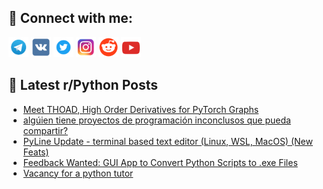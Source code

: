 ## 🔎 Connect with me:
[<img src="https://github.com/bullbesh/bullbesh/blob/main/images/Telegram.png" width="32" height="32" />](https://t.me/bullbesh)
[<img src="https://github.com/bullbesh/bullbesh/blob/main/images/VK.png" width="32" height="32" />](https://vk.com/bullbesh)
[<img src="https://github.com/bullbesh/bullbesh/blob/main/images/Twitter.png" width="32" height="32" />](https://twitter.com/bullbesh1)
[<img src="https://github.com/bullbesh/bullbesh/blob/main/images/Instagram.png" width="32" height="32" />](https://www.instagram.com/bullbesh)
[<img src="https://github.com/bullbesh/bullbesh/blob/main/images/Reddit.png" width="32" height="32" />](https://www.reddit.com/user/bullbesh)
[<img src="https://github.com/bullbesh/bullbesh/blob/main/images/YouTube.png" width="32" height="32" />](https://www.youtube.com/channel/UCtfjRs6uzgq5mfm8S06WTcg)

## 📕 Latest r/Python Posts
<!-- BLOG-POST-LIST:START -->
- [Meet THOAD, High Order Derivatives for PyTorch Graphs](https://www.reddit.com/r/Python/comments/1n6xw8z/meet_thoad_high_order_derivatives_for_pytorch/)
- [algúien tiene proyectos de programación inconclusos que pueda compartir?](https://www.reddit.com/r/Python/comments/1n6xqjn/algúien_tiene_proyectos_de_programación/)
- [PyLine Update - terminal based text editor &lpar;Linux, WSL, MacOS&rpar; &lpar;New Feats&rpar;](https://www.reddit.com/r/Python/comments/1n6v3tl/pyline_update_terminal_based_text_editor_linux/)
- [Feedback Wanted: GUI App to Convert Python Scripts to .exe Files](https://www.reddit.com/r/Python/comments/1n6sa5a/feedback_wanted_gui_app_to_convert_python_scripts/)
- [Vacancy for a python tutor](https://www.reddit.com/r/Python/comments/1n6o0x8/vacancy_for_a_python_tutor/)
<!-- BLOG-POST-LIST:END -->
